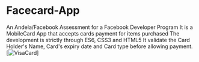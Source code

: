 # Facecard-App
An Andela/Facebook Assessment for a Facebook Developer Program
It is a MobileCard App that accepts cards payment for items purchased
The development is strictly through ES6, CSS3 and HTML5
It validate the Card Holder's Name, Card's expiry date and Card type before allowing payment.
[![VisaCard](https://github.com/Bobobeehood/Facecard-App/commit/fc91c77c5487fcc68b36e2070bd59e1a747ad291#commitcomment-34733408)]
